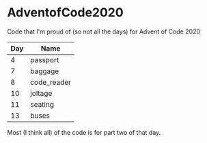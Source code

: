 # AdventofCode2020
Code that I'm proud of (so not all the days) for Advent of Code 2020

| Day  | Name        |
| ---- | ----------- |
| 4    | passport    |
| 7    | baggage     |
| 8    | code_reader |
| 10   | joltage     |
| 11   | seating     |
| 13   | buses       |

Most (I think all) of the code is for part two of that day.
